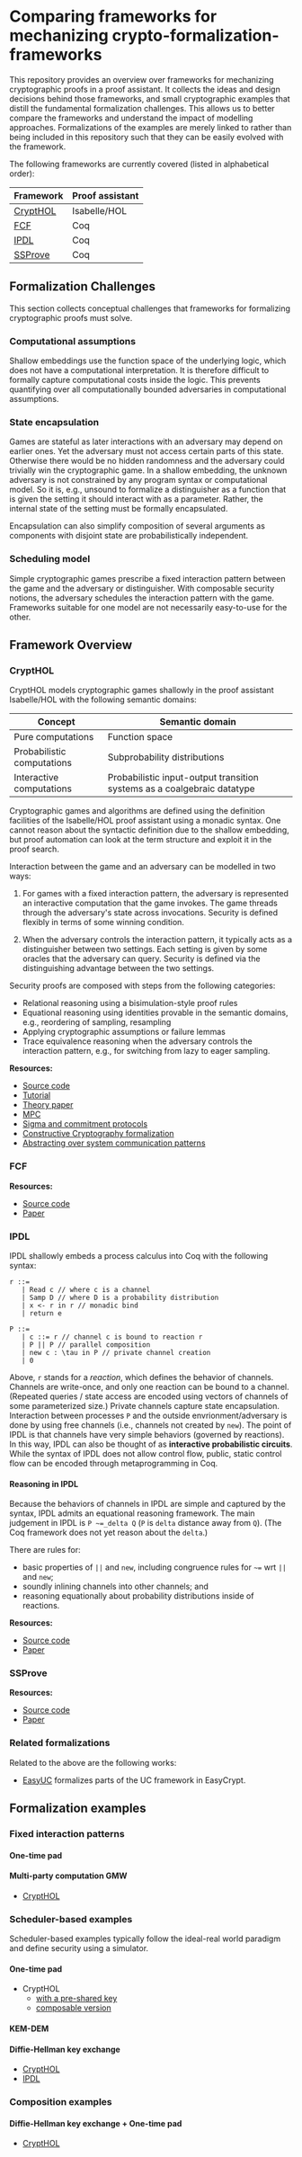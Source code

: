 Comparing frameworks for mechanizing crypto-formalization-frameworks
====================================================================

This repository provides an overview over frameworks for mechanizing cryptographic proofs in a proof assistant.
It collects the ideas and design decisions behind those frameworks, and small cryptographic examples that distill the fundamental formalization challenges.
This allows us to better compare the frameworks and understand the impact of modelling approaches.
Formalizations of the examples are merely linked to rather than being included in this repository such that they can be easily evolved with the framework.

The following frameworks are currently covered (listed in alphabetical order):

Framework | Proof assistant
--------- | ---------------
[CryptHOL](https://www.isa-afp.org/entries/CryptHOL.html) | Isabelle/HOL
[FCF](https://github.com/adampetcher/fcf) | Coq
[IPDL](https://github.com/ipdl/ipdl) | Coq
[SSProve](https://github.com/SSProve) | Coq


## Formalization Challenges

This section collects conceptual challenges that frameworks for formalizing cryptographic proofs must solve.

### Computational assumptions

Shallow embeddings use the function space of the underlying logic, which does not have a computational interpretation.
It is therefore difficult to formally capture computational costs inside the logic.
This prevents quantifying over all computationally bounded adversaries in computational assumptions.

### State encapsulation

Games are stateful as later interactions with an adversary may depend on earlier ones.
Yet the adversary must not access certain parts of this state.
Otherwise there would be no hidden randomness and the adversary could trivially win the cryptographic game.
In a shallow embedding, the unknown adversary is not constrained by any program syntax or computational model.
So it is, e.g., unsound to formalize a distinguisher as a function that is given the setting it should interact with as a parameter.
Rather, the internal state of the setting must be formally encapsulated.

Encapsulation can also simplify composition of several arguments as components with disjoint state are probabilistically independent.


### Scheduling model

Simple cryptographic games prescribe a fixed interaction pattern between the game and the adversary or distinguisher.
With composable security notions, the adversary schedules the interaction pattern with the game.
Frameworks suitable for one model are not necessarily easy-to-use for the other.


## Framework Overview

### CryptHOL

CryptHOL models cryptographic games shallowly in the proof assistant Isabelle/HOL with the following semantic domains:

Concept | Semantic domain
------- | ---------------
Pure computations | Function space
Probabilistic computations | Subprobability distributions
Interactive computations | Probabilistic input-output transition systems as a coalgebraic datatype

Cryptographic games and algorithms are defined using the definition facilities of the Isabelle/HOL proof assistant using a monadic syntax.
One cannot reason about the syntactic definition due to the shallow embedding,
but proof automation can look at the term structure and exploit it in the proof search.

Interaction between the game and an adversary can be modelled in two ways:

1. For games with a fixed interaction pattern,
   the adversary is represented an interactive computation that the game invokes.
   The game threads through the adversary's state across invocations.
   Security is defined flexibly in terms of some winning condition.

2. When the adversary controls the interaction pattern,
   it typically acts as a distinguisher between two settings.
   Each setting is given by some oracles that the adversary can query.
   Security is defined via the distinguishing advantage between the two settings.

Security proofs are composed with steps from the following categories:

* Relational reasoning using a bisimulation-style proof rules
* Equational reasoning using identities provable in the semantic domains, e.g., reordering of sampling, resampling
* Applying cryptographic assumptions or failure lemmas
* Trace equivalence reasoning when the adversary controls the interaction pattern, e.g., for switching from lazy to eager sampling.


**Resources:**
* [Source code](https://www.isa-afp.org/entries/CryptHOL.html)
* [Tutorial](https://eprint.iacr.org/2018/941)
* [Theory paper](https://eprint.iacr.org/2017/753)
* [MPC](https://arxiv.org/abs/1805.12482)
* [Sigma and commitment protocols](https://eprint.iacr.org/2019/1185)
* [Constructive Cryptography formalization](http://andreas-lochbihler.de/pub/lochbihler2019csf.pdf)
* [Abstracting over system communication patterns](http://andreas-lochbihler.de/pub/basin2021.pdf)


### FCF

**Resources:**
* [Source code](https://github.com/adampetcher/fcf)
* [Paper](https://arxiv.org/abs/1410.3735)


### IPDL

IPDL shallowly embeds a process calculus into Coq with the following syntax:
```
r ::= 
   | Read c // where c is a channel
   | Samp D // where D is a probability distribution
   | x <- r in r // monadic bind
   | return e
   
P ::=
   | c ::= r // channel c is bound to reaction r
   | P || P // parallel composition
   | new c : \tau in P // private channel creation
   | 0
```

Above, `r` stands for a _reaction_, which defines the behavior of channels. 
Channels are write-once, and only one reaction can be bound to a channel.
(Repeated queries / state access are encoded using vectors of channels of some parameterized size.)
Private channels capture state encapsulation. Interaction between processes `P` and the outside envrionment/adversary is
done by using free channels (i.e., channels not created by `new`).
The point of IPDL is that channels have very simple behaviors (governed by reactions). In this way, IPDL can also 
be thought of as **interactive probabilistic circuits**. While the syntax of IPDL does not allow control flow, public, static control flow can be encoded 
through metaprogramming in Coq.

#### Reasoning in IPDL

Because the behaviors of channels in IPDL are simple and captured by the syntax, IPDL admits an equational reasoning framework. The main judgement 
in IPDL is `P ~=_delta Q` (`P` is `delta` distance away from `Q`). (The Coq framework does not yet reason about the `delta`.) 

There are rules for:
* basic properties of `||` and `new`, including congruence rules for `~=` wrt `||` and `new`;
* soundly inlining channels into other channels; and
* reasoning equationally about probability distributions inside of reactions.


**Resources:**
* [Source code](https://github.com/ipdl/ipdl)
* [Paper](https://eprint.iacr.org/2021/147)


### SSProve

**Resources:**
* [Source code](https://github.com/SSProve)
* [Paper](https://eprint.iacr.org/2021/397)


### Related formalizations

Related to the above are the following works:

* [EasyUC](https://github.com/easyuc/EasyUC)
  formalizes parts of the UC framework in EasyCrypt.




## Formalization examples

### Fixed interaction patterns

#### One-time pad

#### Multi-party computation GMW

* [CryptHOL](https://www.isa-afp.org/browser_info/current/AFP/Multi_Party_Computation/GMW.html)


### Scheduler-based examples

Scheduler-based examples typically follow the ideal-real world paradigm and define security using a simulator.

#### One-time pad

* CryptHOL
  * [with a pre-shared key](https://www.isa-afp.org/browser_info/current/AFP/Constructive_Cryptography/One_Time_Pad.html)
  * [composable version](https://www.isa-afp.org/browser_info/current/AFP/Constructive_Cryptography_CM/One_Time_Pad.html)


#### KEM-DEM


#### Diffie-Hellman key exchange

* [CryptHOL](https://www.isa-afp.org/browser_info/current/AFP/Constructive_Cryptography_CM/Diffie_Hellman_CC.html)
* [IPDL](IPDL_writeups/KE.md)

### Composition examples

#### Diffie-Hellman key exchange + One-time pad

* [CryptHOL](https://www.isa-afp.org/browser_info/current/AFP/Constructive_Cryptography_CM/DH_OTP.html)

